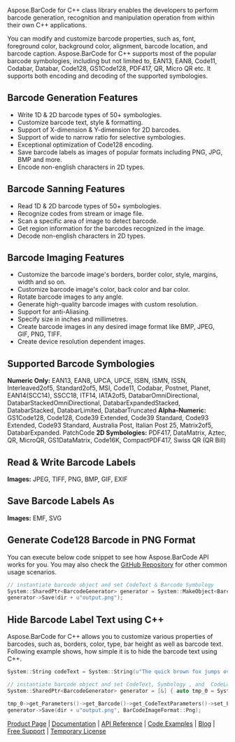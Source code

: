 Aspose.BarCode for C++ class library enables the developers to perform barcode generation, recognition and manipulation operation from within their own C++ applications.

You can modify and customize barcode properties, such as, font, foreground color, background color, alignment, barcode location, and barcode caption. Aspose.BarCode for C++ supports most of the popular barcode symbologies, including but not limited to, EAN13, EAN8, Code11, Codabar, Databar, Code128, GS1Code128, PDF417, QR, Micro QR etc. It supports both encoding and decoding of the supported symbologies.

## Barcode Generation Features
- Write 1D & 2D barcode types of 50+ symbologies.
- Customize barcode text, style & formatting.
- Support of X-dimension & Y-dimension for 2D barcodes.
- Support of wide to narrow ratio for selective symbologies.
- Exceptional optimization of Code128 encoding.
- Save barcode labels as images of popular formats including PNG, JPG, BMP and more.
- Encode non-english characters in 2D types.

## Barcode Sanning Features
- Read 1D & 2D barcode types of 50+ symbologies.
- Recognize codes from stream or image file.
- Scan a specific area of image to detect barcode.
- Get region information for the barcodes recognized in the image.
- Decode non-english characters in 2D types.

## Barcode Imaging Features
- Customize the barcode image's borders, border color, style, margins, width and so on.
- Customize barcode image's color, back color and bar color.
- Rotate barcode images to any angle.
- Generate high-quality barcode images with custom resolution.
- Support for anti-Aliasing.
- Specify size in inches and millimetres.
- Create barcode images in any desired image format like BMP, JPEG, GIF, PNG, TIFF.
- Create device resolution dependent images.

## Supported Barcode Symbologies
**Numeric Only:** EAN13,  EAN8, UPCA, UPCE, ISBN, ISMN, ISSN, Interleaved2of5,  Standard2of5, MSI, Code11, Codabar, Postnet, Planet, EAN14(SCC14), SSCC18, ITF14, IATA2of5, DatabarOmniDirectional, DatabarStackedOmniDirectional, DatabarExpandedStacked,   DatabarStacked, DatabarLimited, DatabarTruncated
**Alpha-Numeric:** GS1Code128, Code128, Code39 Extended, Code39 Standard, Code93 Extended, Code93 Standard, Australia Post, Italian Post 25, Matrix2of5, DatabarExpanded. PatchCode
**2D Symbologies:** PDF417, DataMatrix, Aztec, QR, MicroQR, GS1DataMatrix, Code16K, CompactPDF417, Swiss QR (QR Bill)

## Read & Write Barcode Labels
**Images:** JPEG, TIFF, PNG, BMP, GIF, EXIF

## Save Barcode Labels As
**Images:** EMF, SVG

## Generate Code128 Barcode in PNG Format
You can execute below code snippet to see how Aspose.BarCode API works for you. You may also check the [GitHub Repository](https://github.com/aspose-barcode/Aspose.Barcode-for-C) for other common usage scenarios. 
```c++
// instantiate barcode object and set CodeText & Barcode Symbology
System::SharedPtr<BarcodeGenerator> generator = System::MakeObject<BarcodeGenerator>(EncodeTypes::Code128, u"1234");
generator->Save(dir + u"output.png");
```

## Hide Barcode Label Text using C++
Aspose.BarCode for C++ allows you to customize various properties of barcodes, such as, borders, color, type, bar height as well as barcode text. Following example shows, how simple it is to hide the barcode text using C++.
```c++
System::String codeText = System::String(u"The quick brown fox jumps over the lazy dog\n") + u"The quick brown fox jumps over the lazy dog\n";

// instantiate barcode object and set CodeText, Symbology , and  CodeLocation
System::SharedPtr<BarcodeGenerator> generator = [&] { auto tmp_0 = System::MakeObject<BarcodeGenerator>(EncodeTypes::DataMatrix, codeText); 

tmp_0->get_Parameters()->get_Barcode()->get_CodeTextParameters()->set_Location(CodeLocation::None); return tmp_0; }();
generator->Save(dir + u"output.png", BarCodeImageFormat::Png);
```
[Product Page](https://products.aspose.com/barcode/cpp) | [Documentation](https://docs.aspose.com/display/barcodecpp/Home) | [API Reference](https://apireference.aspose.com/cpp/barcode) | [Code Examples](https://github.com/aspose-barcode/Aspose.Barcode-for-C) | [Blog](https://blog.aspose.com/category/barcode/) | [Free Support](https://forum.aspose.com/c/barcode) | [Temporary License](https://purchase.aspose.com/temporary-license)